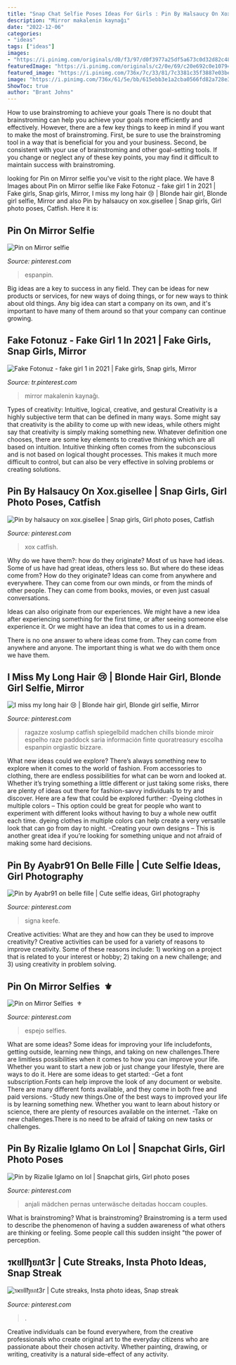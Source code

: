 ```yaml
---
title: "Snap Chat Selfie Poses Ideas For Girls : Pin By Halsaucy On Xox.gisellee"
description: "Mirror makalenin kaynağı"
date: "2022-12-06"
categories:
- "ideas"
tags: ["ideas"]
images:
- "https://i.pinimg.com/originals/d0/f3/97/d0f3977a25df5a673c0d32d82c480691.jpg"
featuredImage: "https://i.pinimg.com/originals/c2/0e/69/c20e692c0e10794c4bef732d8791ae1b.jpg"
featured_image: "https://i.pinimg.com/736x/7c/33/81/7c3381c35f3887e03bea62c479afefeb.jpg"
image: "https://i.pinimg.com/736x/61/5e/bb/615ebb3e1a2cba0566fd82a728e3ea19.jpg"
ShowToc: true
author: "Brant Johns"
---
```



How to use brainstroming to achieve your goals
There is no doubt that brainstroming can help you achieve your goals more efficiently and effectively. However, there are a few key things to keep in mind if you want to make the most of brainstroming. First, be sure to use the brainstroming tool in a way that is beneficial for you and your business. Second, be consistent with your use of brainstroming and other goal-setting tools. If you change or neglect any of these key points, you may find it difficult to maintain success with brainstroming.

	

		
looking for Pin on Mirror selfie you've visit to the right place. We have 8 Images about Pin on Mirror selfie like Fake Fotonuz - fake girl 1 in 2021 | Fake girls, Snap girls, Mirror, I miss my long hair 😢 | Blonde hair girl, Blonde girl selfie, Mirror and also Pin by halsaucy on xox.gisellee | Snap girls, Girl photo poses, Catfish. Here it is:
		
    
## Pin On Mirror Selfie

<img loading=lazy src="https://i.pinimg.com/originals/c2/0e/69/c20e692c0e10794c4bef732d8791ae1b.jpg" onerror="this.onerror=null;this.src='https://tse1.mm.bing.net/th?id=OIP.v__211krTsNiTD84YYrCtAHaNL&amp;pid=15.1';" alt="Pin on Mirror selfie">

_Source: pinterest.com_

>espanpin. 

	

Big ideas are a key to success in any field. They can be ideas for new products or services, for new ways of doing things, or for new ways to think about old things. Any big idea can start a company on its own, and it's important to have many of them around so that your company can continue growing.

    
## Fake Fotonuz - Fake Girl 1 In 2021 | Fake Girls, Snap Girls, Mirror

<img loading=lazy src="https://i.pinimg.com/736x/d8/86/65/d886658818801f492b7d7dc93e1ba207.jpg" onerror="this.onerror=null;this.src='https://tse3.mm.bing.net/th?id=OIP.pMk4-CH0nOjIpNzbmvXIowHaL7&amp;pid=15.1';" alt="Fake Fotonuz - fake girl 1 in 2021 | Fake girls, Snap girls, Mirror">

_Source: tr.pinterest.com_

>mirror makalenin kaynağı. 

	

Types of creativity: Intuitive, logical, creative, and gestural
Creativity is a highly subjective term that can be defined in many ways. Some might say that creativity is the ability to come up with new ideas, while others might say that creativity is simply making something new. Whatever definition one chooses, there are some key elements to creative thinking which are all based on intuition. Intuitive thinking often comes from the subconscious and is not based on logical thought processes. This makes it much more difficult to control, but can also be very effective in solving problems or creating solutions.

    
## Pin By Halsaucy On Xox.gisellee | Snap Girls, Girl Photo Poses, Catfish

<img loading=lazy src="https://i.pinimg.com/736x/ce/7c/71/ce7c71608d9da53beeb54cee6f56fc3a.jpg" onerror="this.onerror=null;this.src='https://tse2.mm.bing.net/th?id=OIP.eI4n2xzW97u_85_kDf9KjgHaIy&amp;pid=15.1';" alt="Pin by halsaucy on xox.gisellee | Snap girls, Girl photo poses, Catfish">

_Source: pinterest.com_

>xox catfish. 

	

Why do we have them?: how do they originate?
Most of us have had ideas. Some of us have had great ideas, others less so. But where do these ideas come from? How do they originate?
Ideas can come from anywhere and everywhere. They can come from our own minds, or from the minds of other people. They can come from books, movies, or even just casual conversations.

Ideas can also originate from our experiences. We might have a new idea after experiencing something for the first time, or after seeing someone else experience it. Or we might have an idea that comes to us in a dream.

There is no one answer to where ideas come from. They can come from anywhere and anyone. The important thing is what we do with them once we have them.

    
## I Miss My Long Hair 😢 | Blonde Hair Girl, Blonde Girl Selfie, Mirror

<img loading=lazy src="https://i.pinimg.com/736x/65/ea/1f/65ea1fc1a568ed3322803f661c2e1ae4.jpg" onerror="this.onerror=null;this.src='https://tse3.mm.bing.net/th?id=OIP.ZbSrA72bR3KlHMUbi7foeQHaNK&amp;pid=15.1';" alt="I miss my long hair 😢 | Blonde hair girl, Blonde girl selfie, Mirror">

_Source: pinterest.com_

>ragazze xoslump catfish spiegelbild madchen chills bionde miroir espelho raze paddock saria información finte quoratreasury escolha espanpin orgiastic bizzare. 

	

What new ideas could we explore?
There’s always something new to explore when it comes to the world of fashion. From accessories to clothing, there are endless possibilities for what can be worn and looked at. Whether it’s trying something a little different or just taking some risks, there are plenty of ideas out there for fashion-savvy individuals to try and discover. Here are a few that could be explored further: 
-Dyeing clothes in multiple colors – This option could be great for people who want to experiment with different looks without having to buy a whole new outfit each time. dyeing clothes in multiple colors can help create a very versatile look that can go from day to night. 
-Creating your own designs – This is another great idea if you’re looking for something unique and not afraid of making some hard decisions.

    
## Pin By Ayabr91 On Belle Fille | Cute Selfie Ideas, Girl Photography

<img loading=lazy src="https://i.pinimg.com/736x/7c/33/81/7c3381c35f3887e03bea62c479afefeb.jpg" onerror="this.onerror=null;this.src='https://tse3.mm.bing.net/th?id=OIP.AlImjQ_8fNPnsGNCe9G-GAHaGK&amp;pid=15.1';" alt="Pin by Ayabr91 on belle fille | Cute selfie ideas, Girl photography">

_Source: pinterest.com_

>signa keefe. 

	

Creative activities: What are they and how can they be used to improve creativity?
Creative activities can be used for a variety of reasons to improve creativity. Some of these reasons include: 1) working on a project that is related to your interest or hobby; 2) taking on a new challenge; and 3) using creativity in problem solving.

    
## Pin On Mirror Selfies ️ ⚜

<img loading=lazy src="https://i.pinimg.com/736x/44/70/63/4470639c3e78d8673d0c52bb6352a79c.jpg" onerror="this.onerror=null;this.src='https://tse1.mm.bing.net/th?id=OIP.YlE7qd5CzIdRNsn-dWJ5FwHaJ3&amp;pid=15.1';" alt="Pin on Mirror Selfies ️ ⚜">

_Source: pinterest.com_

>espejo selfies. 

	

What are some ideas?
Some ideas for improving your life includefonts, getting outside, learning new things, and taking on new challenges.There are limitless possibilities when it comes to how you can improve your life. Whether you want to start a new job or just change your lifestyle, there are ways to do it. Here are some ideas to get started: 
-Get a font subscription.Fonts can help improve the look of any document or website. There are many different fonts available, and they come in both free and paid versions. 
-Study new things.One of the best ways to improved your life is by learning something new. Whether you want to learn about history or science, there are plenty of resources available on the internet. 
-Take on new challenges.There is no need to be afraid of taking on new tasks or challenges.

    
## Pin By Rizalie Iglamo On Lol | Snapchat Girls, Girl Photo Poses

<img loading=lazy src="https://i.pinimg.com/736x/61/5e/bb/615ebb3e1a2cba0566fd82a728e3ea19.jpg" onerror="this.onerror=null;this.src='https://tse3.mm.bing.net/th?id=OIP.rDyOy4pQc8iUiCBjYSunJAHaNK&amp;pid=15.1';" alt="Pin by Rizalie Iglamo on lol | Snapchat girls, Girl photo poses">

_Source: pinterest.com_

>anjali mädchen pernas unterwäsche deitadas hoccam couples. 

	

What is brainstroming?
What is brainstroming? Brainstroming is a term used to describe the phenomenon of having a sudden awareness of what others are thinking or feeling. Some people call this sudden insight "the power of perception.

    
## รкยllђยภt3г | Cute Streaks, Insta Photo Ideas, Snap Streak

<img loading=lazy src="https://i.pinimg.com/originals/d0/f3/97/d0f3977a25df5a673c0d32d82c480691.jpg" onerror="this.onerror=null;this.src='https://tse1.mm.bing.net/th?id=OIP.A_H2U3qtGYsyBSostxkXjwHaNL&amp;pid=15.1';" alt="รкยllђยภt3г | Cute streaks, Insta photo ideas, Snap streak">

_Source: pinterest.com_

>. 

	

Creative individuals can be found everywhere, from the creative professionals who create original art to the everyday citizens who are passionate about their chosen activity. Whether painting, drawing, or writing, creativity is a natural side-effect of any activity.

